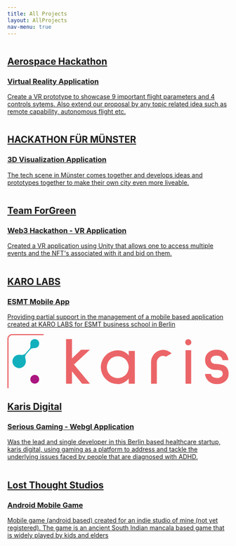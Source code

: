 ```yaml
---
title: All Projects
layout: AllProjects
nav-menu: true
---
```


<div id="main">
	<div class="inner">
    <section>
      <div class="blitzcontainer">
        <div class="blitzbox">
          <a href="{{ site.baseurl }}/weareVR.html">
            <div class="img-box" title="Virtual Cockptit" >
              <img src="{{ site.baseurl }}/assets/images/projectImages/weAreVR.png" alt="">
            </div>
            <div class="contentPosition">
              <h2>Aerospace Hackathon</h2>
              <h3>Virtual Reality Application</h3>
              <p>Create a VR prototype to showcase 9 important flight parameters  and 4 controls sytems. Also extend our proposal by any topic related idea such as remote capability, autonomous flight etc.</p>
            </div>
          </a>
        </div>
        <div class="blitzbox">
          <a href="{{ site.baseurl }}/munsterHack.html">
            <div class="img-box"  title="MÜNSTERHACK 2022">
              <img src="{{ site.baseurl }}/assets/images/projectImages/mshack.png" alt="">
            </div>
            <div class="contentPosition"> 
              <h2>HACKATHON FÜR MÜNSTER</h2>
              <h3>3D Visualization Application</h3>
              <p> The tech scene in Münster comes together and develops ideas and prototypes together to make their own city even more liveable.</p>
            </div>
          </a> 
        </div>
		    <div class="blitzbox">
          <a href="{{ site.baseurl }}/vrhackathon.html">
		      <div class="img-box" title="Celo x Huobi Hackathon - Team ForGreen">
		        <img src="{{ site.baseurl }}/assets/images/projectImages/celxHuobi.png" alt="">
          </div>
          <div class="contentPosition">
            <h2>Team ForGreen</h2>
            <h3>Web3 Hackathon - VR Application</h3>
            <p> Created a VR application using Unity that allows one to access multiple events and the NFT's associated with it and bid on them. </p>
          </div>
          </a>
        </div>
        <div class="blitzbox">
          <a href="{{ site.baseurl }}/esmtApp.html">
          <div class="img-box" title="ESMT Mobile App">
	          <img src="{{ site.baseurl }}/assets/images/projectImages/esmt_App.png" alt="">
          </div>
          <div class="contentPosition">
            <h2>KARO LABS</h2>
            <h3>ESMT Mobile App</h3>
            <p>Providing partial support in the management of a mobile based application created at KARO LABS for ESMT business school in Berlin</p>
          </div>
          </a>
        </div>
        <div class="blitzbox">
          <a href="{{ site.baseurl }}/karisdigital.html">
          <div class="img-box" title="Karis Digital">
	          <!-- <img src="{{ site.baseurl }}/assets/images/projectImages/esmt_App.png" alt=""> -->
          <svg class="img-box" preserveAspectRatio="xMidYMid meet" data-bbox="0 0 253.43 62.07" viewBox="0 0 253.43 62.07" xmlns="http://www.w3.org/2000/svg" data-type="color" role=presentation aria-hidden=true><g><g><path d="M21.25 23.52a12 12 0 0 1 1-1.27l1.41-1.62 1.9-2.17.89-1c1.6-1.83 4.3-1.12 6.38-1.66a5.1 5.1 0 0 0 3.61-5 3.81 3.81 0 0 0 0-.59 5.1 5.1 0 0 0-7.34-3.89h-.07a5.29 5.29 0 0 0-2.25 2.38 5.54 5.54 0 0 0-.48 1.92 12.25 12.25 0 0 0 .1 2 3 3 0 0 1 0 .42 7.14 7.14 0 0 1-.11 1.6 5.16 5.16 0 0 1-.29 1.27 4.75 4.75 0 0 1-.92 1.26l-.76.87-2.12 2.42a12 12 0 0 1-2.79 2.77 6.1 6.1 0 0 1-3.53.7h-.26c-2.42-.29-4.7-.18-6.72 1.31l-.08.06-.28.22a7.11 7.11 0 0 0-.92.9 5.45 5.45 0 0 0-.37.47A7.67 7.67 0 0 0 11 38.64a7.73 7.73 0 0 0 7.26-1.29 7.44 7.44 0 0 0 .67-.59 7.91 7.91 0 0 0 .71-.81 7.81 7.81 0 0 0 1.18-2.34 9.89 9.89 0 0 0-.18-5.47 6.42 6.42 0 0 1-.08-3.14 4.82 4.82 0 0 1 .69-1.48Z" fill="#12b0bd" data-color="1"/><path fill="#ab167f" d="M36.47 51.85a5.12 5.12 0 1 1-10.24 0 5.12 5.12 0 0 1 10.24 0z" data-color="2"/><path d="M85.67 57 74 42.72V57h-6.8V5.77H74v22.09L84.44 18h10.08L76.28 35 94.6 57Z" fill="#eb6568" data-color="3"/><path d="M139 57v-5.89a19.28 19.28 0 0 1-5.7 4.54 14.54 14.54 0 0 1-6.85 1.7 19.18 19.18 0 0 1-13.7-5.62 18.49 18.49 0 0 1-4.2-6.2 19.49 19.49 0 0 1 4.2-21.28 18.85 18.85 0 0 1 6.2-4.16 19.14 19.14 0 0 1 7.5-1.46A16.25 16.25 0 0 1 139 24.48V19.4h7V57Zm-17.42-30.56a12.33 12.33 0 0 0-4 2.65 12.11 12.11 0 0 0-2.65 4.05 12.57 12.57 0 0 0-1 4.88 12.69 12.69 0 0 0 3.62 8.86 12.17 12.17 0 0 0 4 2.65 12.66 12.66 0 0 0 4.89 1 12.35 12.35 0 0 0 4.85-1 12.09 12.09 0 0 0 6.71-6.66 12.49 12.49 0 0 0 1-4.85 12.75 12.75 0 0 0-1-4.88 12.14 12.14 0 0 0-2.66-4.05 12.36 12.36 0 0 0-4-2.65 12.53 12.53 0 0 0-4.85-1 12.84 12.84 0 0 0-4.91 1Z" fill="#eb6568" data-color="3"/><path d="M181.74 25.86a8.14 8.14 0 0 0-3.31-.85 6.64 6.64 0 0 0-5.08 2.16 7.54 7.54 0 0 0-2.15 5.31V57h-6.62V32.48a14.34 14.34 0 0 1 2.11-7.62 14.59 14.59 0 0 1 5.81-5.39 13.78 13.78 0 0 1 5.93-1.31 12.84 12.84 0 0 1 4.85.93 18.57 18.57 0 0 1 4.85 3Z" fill="#eb6568" data-color="3"/><path d="M204.72 11.89a3.52 3.52 0 0 1 0-5 3.54 3.54 0 0 1 5 0 3.4 3.4 0 0 1 1 2.5 3.54 3.54 0 0 1-6 2.5ZM204.07 57V18.47h6.46V57Z" fill="#eb6568" data-color="3"/><path d="M245.48 27.32c-1-1.69-2.9-2.54-5.77-2.54a9.12 9.12 0 0 0-3.54.54 5 5 0 0 0-2.43 1.77 4.34 4.34 0 0 0-.81 2.54 4.49 4.49 0 0 0 1.24 3.08 5.6 5.6 0 0 0 4.23 1.54 34.36 34.36 0 0 1 8.35 1.23 9.21 9.21 0 0 1 4.93 3.52 12 12 0 0 1 1.73 6.93 10.49 10.49 0 0 1-3.41 7.8 13.64 13.64 0 0 1-4 2.62 11.71 11.71 0 0 1-4.73 1h-1.16a13.94 13.94 0 0 1-9.93-3.54 13.21 13.21 0 0 1-3.85-8h6.85a5.83 5.83 0 0 0 1.54 3 9.25 9.25 0 0 0 10.4.12 4.3 4.3 0 0 0 1.54-3.35c0-1.85-.57-3-1.7-3.62s-3.31-.85-6.54-.85q-6.09 0-9.32-3.85a10.68 10.68 0 0 1-2.61-7.39 11.93 11.93 0 0 1 .07-1.53 10.8 10.8 0 0 1 4.12-7.66c2.32-1.79 5.41-2.68 9.26-2.68a14.4 14.4 0 0 1 7.39 1.85 12.4 12.4 0 0 1 3.85 3.85 15.12 15.12 0 0 1 2 6.15l-.15.08h-6.55a7.18 7.18 0 0 0-1-2.61Z" fill="#eb6568" data-color="3"/><path d="M1.3 62.07H0V5.56A5.56 5.56 0 0 1 5.56 0h36v1.3h-36A4.26 4.26 0 0 0 1.3 5.56Z" fill="#eb6568" data-color="3"/></g></g></svg>
          </div>
          <div class="contentPosition">
            <h2>Karis Digital</h2>
            <h3>Serious Gaming - Webgl Application</h3>
            <p>Was the lead and single developer in this Berlin based healthcare startup, karis digital, using gaming as a platform to address and tackle the underlying issues faced by people that are diagnosed with ADHD.</p>
          </div>
          </a>
        </div>
        <div class="blitzbox">
          <a href="{{ site.baseurl }}/pallanguzhi.html">
          <div class="img-box" title="Pallanguzhi Mobile Game">
	          <img src="{{ site.baseurl }}/assets/images/projectImages/LTS.png" alt="">
          </div>
          <div class="contentPosition">
            <h2>Lost Thought Studios</h2>
            <h3>Android Mobile Game</h3>
            <p>Mobile game (android based) created for an indie studio of mine (not yet registered). The game is an ancient South Indian mancala based game that is widely played by kids and elders</p>
          </div>
          </a>
        </div>
</div>
</section>
</div>
</div>